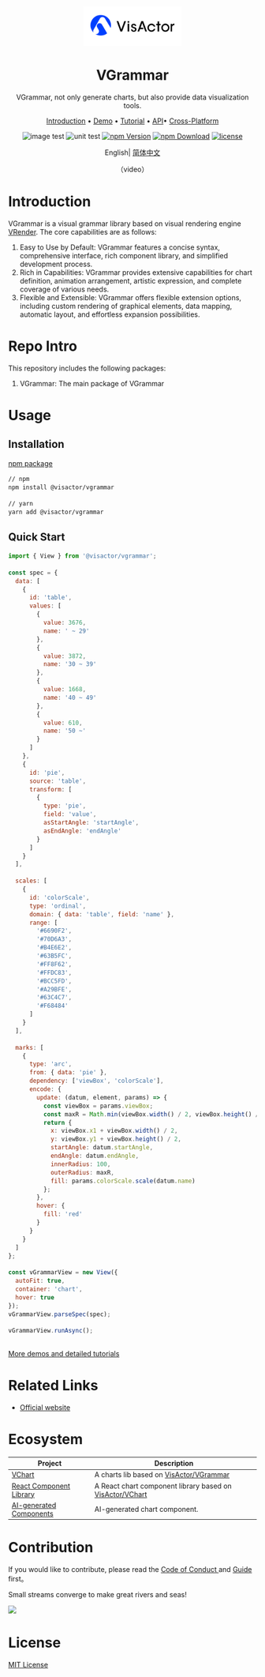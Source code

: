 <div align="center">
  <a href="" target="_blank">
    <img alt="VisActor Logo" width="200" src="https://github.com/VisActor/.github/blob/main/profile/500_200.svg"/>
  </a>
</div>

<div align="center">
  <h1>VGrammar</h1>
</div>

<div align="center">

VGrammar, not only generate charts, but also provide data visualization tools.

<p align="center">
  <a href="">Introduction</a> •
  <a href="">Demo</a> •
  <a href="">Tutorial</a> •
  <a href="">API</a>•
  <a href="">Cross-Platform</a>
</p>

![image test](https://github.com/visactor/vchart/actions/workflows/bug-server.yml/badge.svg?event=push)
![unit test](https://github.com/visactor/vchart/actions/workflows/unit-test.yml/badge.svg?event=push)
[![npm Version](https://img.shields.io/npm/v/@visactor/vgrammar.svg)](https://www.npmjs.com/package/@visactor/vgrammar)
[![npm Download](https://img.shields.io/npm/dm/@visactor/vgrammar.svg)](https://www.npmjs.com/package/@visactor/vgrammar)
[![license](https://img.shields.io/badge/license-MIT-blue.svg)](https://github.com/visactor/vgrammar/blob/main/LICENSE)

</div>

<div align="center">

English| [简体中文](./README.zh-CN.md)

</div>

<div align="center">

（video）

</div>

# Introduction

VGrammar is a visual grammar library based on visual rendering engine [VRender](https://github.com/VisActor/VRender). The core capabilities are as follows:

1. Easy to Use by Default: VGrammar features a concise syntax, comprehensive interface, rich component library, and simplified development process.
2. Rich in Capabilities: VGrammar provides extensive capabilities for chart definition, animation arrangement, artistic expression, and complete coverage of various needs.
3. Flexible and Extensible: VGrammar offers flexible extension options, including custom rendering of graphical elements, data mapping, automatic layout, and effortless expansion possibilities.

# Repo Intro

This repository includes the following packages:

1. VGrammar: The main package of VGrammar

# Usage

## Installation

[npm package](https://www.npmjs.com/package/@visactor/vgrammar)

```bash
// npm
npm install @visactor/vgrammar

// yarn
yarn add @visactor/vgrammar
```

## Quick Start

```javascript
import { View } from '@visactor/vgrammar';

const spec = {
  data: [
    {
      id: 'table',
      values: [
        {
          value: 3676,
          name: ' ~ 29'
        },
        {
          value: 3872,
          name: '30 ~ 39'
        },
        {
          value: 1668,
          name: '40 ~ 49'
        },
        {
          value: 610,
          name: '50 ~'
        }
      ]
    },
    {
      id: 'pie',
      source: 'table',
      transform: [
        {
          type: 'pie',
          field: 'value',
          asStartAngle: 'startAngle',
          asEndAngle: 'endAngle'
        }
      ]
    }
  ],

  scales: [
    {
      id: 'colorScale',
      type: 'ordinal',
      domain: { data: 'table', field: 'name' },
      range: [
        '#6690F2',
        '#70D6A3',
        '#B4E6E2',
        '#63B5FC',
        '#FF8F62',
        '#FFDC83',
        '#BCC5FD',
        '#A29BFE',
        '#63C4C7',
        '#F68484'
      ]
    }
  ],

  marks: [
    {
      type: 'arc',
      from: { data: 'pie' },
      dependency: ['viewBox', 'colorScale'],
      encode: {
        update: (datum, element, params) => {
          const viewBox = params.viewBox;
          const maxR = Math.min(viewBox.width() / 2, viewBox.height() / 2);
          return {
            x: viewBox.x1 + viewBox.width() / 2,
            y: viewBox.y1 + viewBox.height() / 2,
            startAngle: datum.startAngle,
            endAngle: datum.endAngle,
            innerRadius: 100,
            outerRadius: maxR,
            fill: params.colorScale.scale(datum.name)
          };
        },
        hover: {
          fill: 'red'
        }
      }
    }
  ]
};

const vGrammarView = new View({
  autoFit: true,
  container: 'chart',
  hover: true
});
vGrammarView.parseSpec(spec);

vGrammarView.runAsync();
```

##

[More demos and detailed tutorials](https://visactor.io/vgrammar)

# Related Links

- [Official website](https://visactor.io/vgrammar)

# Ecosystem

| Project                                                     | Description                                                                            |
| ----------------------------------------------------------- | -------------------------------------------------------------------------------------- |
| [VChart](https://visactor.io/vchart)                        | A charts lib based on [VisActor/VGrammar](https://visactor.io/vgrammar)                |
| [React Component Library](https://visactor.io/react-vchart) | A React chart component library based on [VisActor/VChart](https://visactor.io/vchart) |
| [AI-generated Components](https://visactor.io/ai-vchart)    | AI-generated chart component.                                                          |

# Contribution

If you would like to contribute, please read the [Code of Conduct ](./CODE_OF_CONDUCT.md) and [ Guide](./CONTRIBUTING.zh-CN.md) first。

Small streams converge to make great rivers and seas!

<a href="https://github.com/visactor/vgrammar/graphs/contributors"><img src="https://contrib.rocks/image?repo=visactor/vgrammar" /></a>

# License

[MIT License](./LICENSE)
